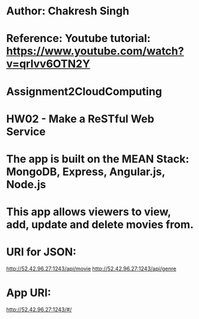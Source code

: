 # Author: Chakresh Singh
# Reference: Youtube tutorial: https://www.youtube.com/watch?v=qrIvv6OTN2Y
# Assignment2CloudComputing
# HW02 - Make a ReSTful Web Service
# The app is built on the MEAN Stack: MongoDB, Express, Angular.js, Node.js
# This app allows viewers to view, add, update and delete movies from.
# URI for JSON: 
http://52.42.96.27:1243/api/movie
http://52.42.96.27:1243/api/genre
# App URI:
http://52.42.96.27:1243/#/
